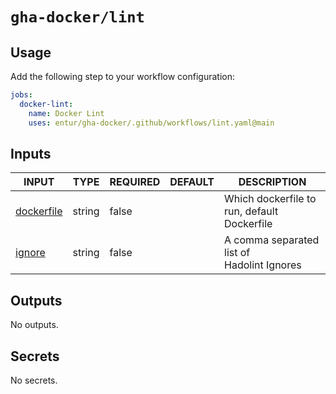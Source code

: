 # `gha-docker/lint`

## Usage

Add the following step to your workflow configuration:

```yml
jobs:
  docker-lint:
    name: Docker Lint
    uses: entur/gha-docker/.github/workflows/lint.yaml@main
```

## Inputs

<!-- AUTO-DOC-INPUT:START - Do not remove or modify this section -->

|                             INPUT                              |  TYPE  | REQUIRED | DEFAULT |                   DESCRIPTION                    |
|----------------------------------------------------------------|--------|----------|---------|--------------------------------------------------|
| <a name="input_dockerfile"></a>[dockerfile](#input_dockerfile) | string |  false   |         | Which dockerfile to run, default <br>Dockerfile  |
|       <a name="input_ignore"></a>[ignore](#input_ignore)       | string |  false   |         | A comma separated list of <br>Hadolint Ignores   |

<!-- AUTO-DOC-INPUT:END -->


## Outputs

<!-- AUTO-DOC-OUTPUT:START - Do not remove or modify this section -->
No outputs.
<!-- AUTO-DOC-OUTPUT:END -->

## Secrets

<!-- AUTO-DOC-SECRETS:START - Do not remove or modify this section -->
No secrets.
<!-- AUTO-DOC-SECRETS:END -->

<!-- AUTO-DOC-SECRET:START - Do not remove or modify this section -->
<!-- AUTO-DOC-SECRET:END -->
